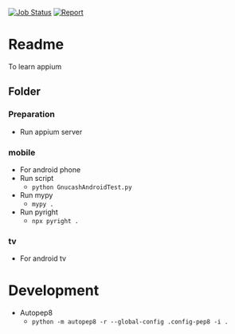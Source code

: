 [![Job Status](https://inspecode.rocro.com/badges/github.com/ki4070ma/appium-sample/status?token=1nBCECjSMHefafDK5jmyGRZXGJUJELiFgQdjGGwM4rk)](https://inspecode.rocro.com/jobs/github.com/ki4070ma/appium-sample/latest?completed=true)
[![Report](https://inspecode.rocro.com/badges/github.com/ki4070ma/appium-sample/report?token=1nBCECjSMHefafDK5jmyGRZXGJUJELiFgQdjGGwM4rk&branch=master)](https://inspecode.rocro.com/reports/github.com/ki4070ma/appium-sample/branch/master/summary)

# Readme
To learn appium

## Folder

### Preparation
* Run appium server

### mobile
* For android phone
* Run script
   * ```python GnucashAndroidTest.py```
* Run mypy
   * ```mypy .```
* Run pyright
   * ```npx pyright .```

### tv
* For android tv

# Development
* Autopep8
   * ```python -m autopep8 -r --global-config .config-pep8 -i .```
